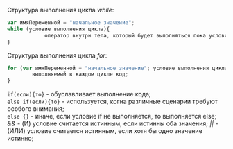 Структура выполнения цикла _while_:
```javascript
var имяПеременной = "начальное значение";
while (условие выполнения цикла){
			оператор внутри тела, который будет выполняться пока условие верно;
}
```
Структура выполнения цикла _for_:
```javascript
for (var имяПеременной = "начальное значение"; условие выполнения цикла; что делать после каждого цикла) {
		выполняемый в каждом цикле код;
}
```
`if(если){то}` - обуславливает выполнение кода;   
`else if(если){то}` - используется, когна различные сценарии требуют особого внимания;    
`else {}` - иначе, если условие if не выполняется, то выполняется else;     
_&&_ - (И) условие считается истинным, если истинны оба значения;
_||_ - (ИЛИ) условие считается истинным, если хотя бы одно значение истинно;